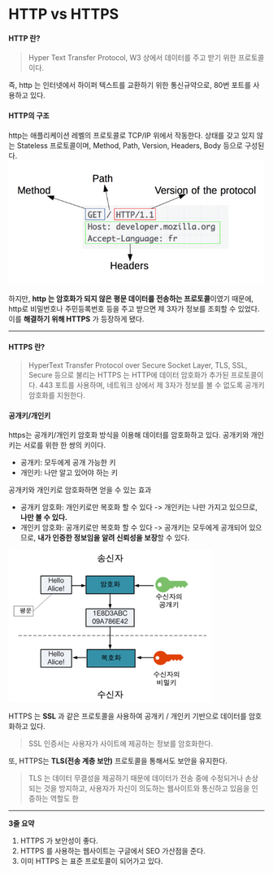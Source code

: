 # HTTP vs HTTPS

#### HTTP 란?

> Hyper Text Transfer Protocol,
> W3 상에서 데이터를 주고 받기 위한 프로토콜이다.

즉, http 는 인터넷에서 하이퍼 텍스트를 교환하기 위한 통신규약으로, 80번 포트를 사용하고 있다.

#### HTTP의 구조

http는 애플리케이션 레벨의 프로토콜로 TCP/IP 위에서 작동한다.
상태를 갖고 있지 않는 Stateless 프로토콜이며,
Method, Path, Version, Headers, Body 등으로 구성된다.
<img src="../img/http1.png">

하지만, **http 는 암호화가 되지 않은 평문 데이터를 전송하는 프로토콜**이였기 때문에, http로 비밀번호나 주민등록번호 등을 주고 받으면 제 3자가 정보를 조회할 수 있었다.
이를 **해결하기 위해 HTTPS** 가 등장하게 됐다.

<hr>

#### HTTPS 란?

> HyperText Transfer Protocol over
> Secure Socket Layer, TLS, SSL, Secure
> 등으로 불리는 HTTPS 는 HTTP에 데이터 암호화가 추가된 프로토콜이다.
> 443 포트를 사용하며, 네트워크 상에서 제 3자가 정보를 볼 수 없도록 공개키 암호화를 지원한다.

#### 공개키/개인키

https는 공개키/개인키 암호화 방식을 이용해 데이터를 암호화하고 있다. 공개키와 개인키는 서로를 위한 한 쌍의 키이다.

- 공개키: 모두에게 공개 가능한 키
- 개인키: 나만 알고 있어야 하는 키

공개키와 개인키로 암호화하면 얻을 수 있는 효과

- 공개키 암호화: 개인키로만 복호화 할 수 있다 -> 개인키는 나만 가지고 있으므로, **나만 볼 수 있다.**
- 개인키 암호화: 공개키로만 복호화 할 수 있다 -> 공개키는 모두에게 공개되어 있으므로, **내가 인증한 정보임을 알려 신뢰성을 보장**할 수 있다.

<img src="../img/123123.png">

HTTPS 는 **SSL** 과 같은 프로토콜을 사용하여 공개키 / 개인키 기반으로 데이터를 암호화하고 있다.

> SSL 인증서는 사용자가 사이트에 제공하는 정보를 암호화한다.

또, HTTPS는 **TLS(전송 계층 보안)** 프로토콜을 통해서도 보안을 유지한다.

> TLS 는 데이터 무결성을 제공하기 때문에 데이터가 전송 중에 수정되거나 손상되는 것을 방지하고, 사용자가 자신이 의도하는 웹사이트와 통신하고 있음을 인증하는 역할도 한

<hr>

**3줄 요약**

1. HTTPS 가 보안성이 좋다.
2. HTTPS 를 사용하는 웹사이트는 구글에서 SEO 가산점을 준다.
3. 이미 HTTPS 는 표준 프로토콜이 되어가고 있다.
